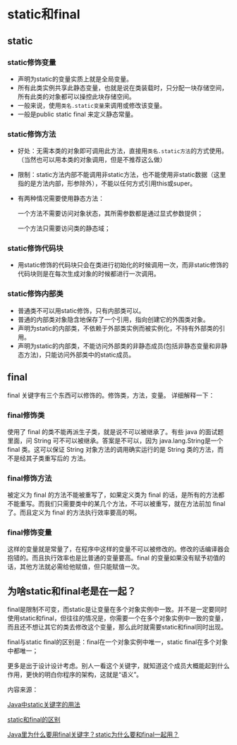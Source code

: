 # static和final

## static

### static修饰变量

* 声明为static的变量实质上就是全局变量。
* 所有此类实例共享此静态变量，也就是说在类装载时，只分配一块存储空间，所有此类的对象都可以操控此块存储空间。
* 一般来说，使用`类名.static变量`来调用或修改该变量。
* 一般是public static final 来定义静态常量。

### static修饰方法

* 好处：无需本类的对象即可调用此方法，直接用`类名.static方法`的方式使用。（当然也可以用本类的对象调用，但是不推荐这么做）
* 限制：static方法内部不能调用非static方法，也不能使用非static数据（这里指的是方法内部，形参除外），不能以任何方式引用this或super。
* 有两种情况需要使用静态方法：

  一个方法不需要访问对象状态，其所需参数都是通过显式参数提供；

  一个方法只需要访问类的静态域；

### static修饰代码块

* 用static修饰的代码块只会在类进行初始化的时候调用一次，而非static修饰的代码块则是在每次生成对象的时候都进行一次调用。

### static修饰内部类

* 普通类不可以用static修饰，只有内部类可以。
* 普通的内部类对象隐含地保存了一个引用，指向创建它的外围类对象。
* 声明为static的内部类，不依赖于外部类实例而被实例化，不持有外部类的引用。
* 声明为static的内部类，不能访问外部类的非静态成员\(包括非静态变量和非静态方法\)，只能访问外部类中的static成员。

## final

final 关键字有三个东西可以修饰的。修饰类，方法，变量。 详细解释一下：

### final修饰类

使用了 final 的类不能再派生子类，就是说不可以被继承了。有些 java 的面试题里面，问 String 可不可以被继承。答案是不可以，因为 java.lang.String是一个 final 类。这可以保证 String 对象方法的调用确实运行的是 String 类的方法，而不是经其子类重写后的 方法。

### final修饰方法

被定义为 final 的方法不能被重写了，如果定义类为 final 的话，是所有的方法都不能重写。而我们只需要类中的某几个方法，不可以被重写，就在方法前加 final 了。而且定义为 final 的方法执行效率要高的啊。

### final修饰变量

这样的变量就是常量了，在程序中这样的变量不可以被修改的。修改的话编译器会抱错的。而且执行效率也是比普通的变量要高。final 的变量如果没有赋予初值的话，其他方法就必需给他赋值，但只能赋值一次。

## 为啥static和final老是在一起？

final是限制不可变，而static是让变量在多个对象实例中一致。并不是一定要同时使用static和final，但往往的情况是，你需要一个在多个对象实例中一致的变量，而且还不想让其它的类去修改这个变量，那么此时就需要static和final同时出现。

final与static final的区别是：final在一个对象实例中唯一，static final在多个对象中都唯一；

更多是出于设计设计考虑。别人一看这个关键字，就知道这个成员大概能起到什么作用，更快的明白你程序的架构，这就是“语义”。

内容来源：

[Java中static关键字的用法](https://www.jianshu.com/p/b6d2d81a5991)

[static和final的区别](https://www.jianshu.com/p/9d4a41df164f)

[Java里为什么要用final关键字？static为什么要和final一起用？](https://segmentfault.com/q/1010000002684166)

